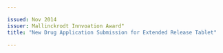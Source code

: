 ```yaml
---

issued: Nov 2014
issuer: Mallinckrodt Innvoation Award"
title: "New Drug Application Submission for Extended Release Tablet"

---
```

